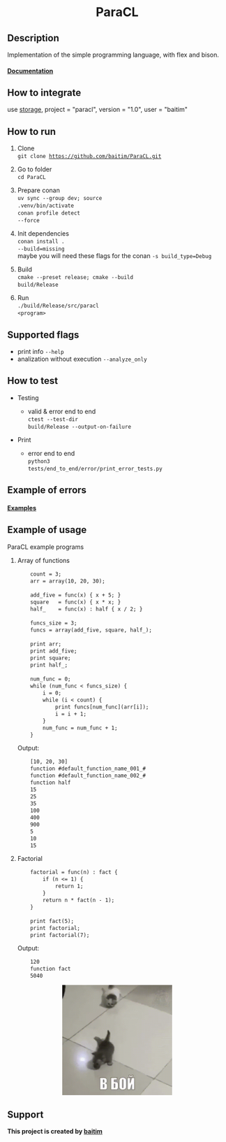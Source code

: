 <h1 align="center">ParaCL</h1>

## Description

 Implementation of the simple programming language, with flex and bison.<br>
 #### [Documentation](https://github.com/baitim/ParaCL/tree/main/docs/ParaCL.pdf)

## How to integrate
 
 use [storage](https://github.com/baitim/ConanPackages), project = "paracl", version = "1.0", user = "baitim"

## How to run

1. Clone <br>
    <code>git clone https://github.com/baitim/ParaCL.git</code>

2. Go to folder <br>
    <code>cd ParaCL</code>

3. Prepare conan <br>
    <code>uv sync --group dev; source .venv/bin/activate</code><br>
    <code>conan profile detect --force</code>

4. Init dependencies <br>
    <code>conan install . --build=missing</code><br>
    maybe you will need these flags for the conan <code>-s build_type=Debug</code>

5. Build <br>
    <code>cmake --preset release; cmake --build build/Release</code>

6. Run <br>
    <code>./build/Release/src/paracl \<program\></code>

## Supported flags
* print info <code>--help</code>
* analization without execution <code>--analyze_only</code>

## How to test

* Testing
    - valid & error end to end <br>
        <code>ctest --test-dir build/Release --output-on-failure</code>

* Print
    - error end to end <br>
        <code>python3 tests/end_to_end/error/print_error_tests.py</code>

## Example of errors
#### [Examples](https://github.com/baitim/ParaCL/tree/main/images/errors.png)

## Example of usage
ParaCL example programs
1) Array of functions
    ```
        count = 3;
        arr = array(10, 20, 30);

        add_five = func(x) { x + 5; }
        square   = func(x) { x * x; }
        half_    = func(x) : half { x / 2; }

        funcs_size = 3;
        funcs = array(add_five, square, half_);

        print arr;
        print add_five;
        print square;
        print half_;

        num_func = 0;
        while (num_func < funcs_size) {
            i = 0;
            while (i < count) {
                print funcs[num_func](arr[i]);
                i = i + 1;
            }
            num_func = num_func + 1;
        }
    ```
    Output:
    ```
        [10, 20, 30]
        function #default_function_name_001_#
        function #default_function_name_002_#
        function half
        15
        25
        35
        100
        400
        900
        5
        10
        15
    ```

2) Factorial
    ```
        factorial = func(n) : fact {
            if (n <= 1) {
                return 1;
            }
            return n * fact(n - 1);
        }

        print fact(5);
        print factorial;
        print factorial(7);
    ```
    Output:
    ```
        120
        function fact
        5040
    ```

<p align="center"><img src="https://github.com/baitim/ParaCL/blob/main/images/cat.gif" width="50%"></p>

## Support
**This project is created by [baitim](https://t.me/bai_tim)**